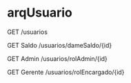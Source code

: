 # arqUsuario

GET /usuarios

GET Saldo /usuarios/dameSaldo/{id}

GET Admin /usuarios/rolAdmin/{id}

GET Gerente /usuarios/rolEncargado/{id}